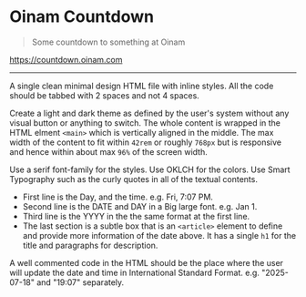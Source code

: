 # Oinam Countdown

> Some countdown to something at Oinam

https://countdown.oinam.com

---

A single clean minimal design HTML file with inline styles. All the code should be tabbed with 2 spaces and not 4 spaces.

Create a light and dark theme as defined by the user's system without any visual button or anything to switch. The whole content is wrapped in the HTML elment `<main>` which is vertically aligned in the middle. The max width of the content to fit within `42rem` or roughly `768px` but is responsive and hence within about max `96%` of the screen width.

Use a serif font-family for the styles. Use OKLCH for the colors.
Use Smart Typography such as the curly quotes in all of the textual contents.

- First line is the Day, and the time. e.g. Fri, 7:07 PM.
- Second line is the DATE and DAY in a Big large font. e.g. Jan 1.
- Third line is the YYYY in the the same format at the first line.
- The last section is a subtle box that is an `<article>` element to define and provide more information of the date above. It has a single `h1` for the title and paragraphs for description.

A well commented code in the HTML should be the place where the user will update the date and time in International Standard Format. e.g. "2025-07-18" and "19:07" separately.